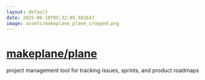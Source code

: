 ```yaml
---
layout: default
date: 2025-06-18T05:32:05.581647
image: assets/makeplane_plane_cropped.png
---
```


# [makeplane/plane](https://github.com/makeplane/plane)

project management tool for tracking issues, sprints, and product roadmaps
